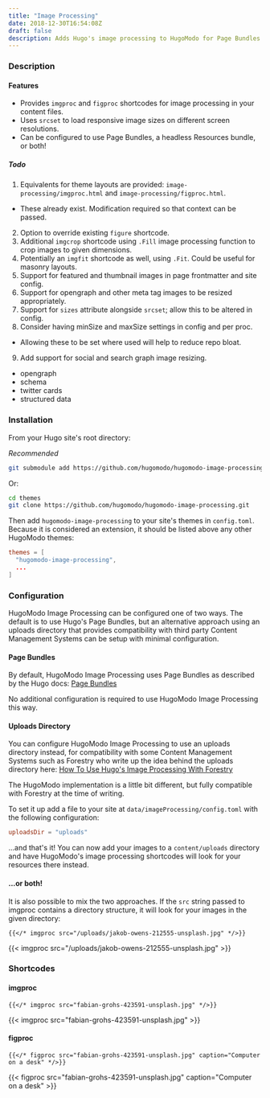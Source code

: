 ```yaml
---
title: "Image Processing"
date: 2018-12-30T16:54:08Z
draft: false
description: Adds Hugo's image processing to HugoModo for Page Bundles.
---
```

### Description

#### Features

- Provides `imgproc` and `figproc` shortcodes for image processing in your content files.
- Uses `srcset` to load responsive image sizes on different screen resolutions.
- Can be configured to use Page Bundles, a headless Resources bundle, or both!

##### Todo

1. Equivalents for theme layouts are provided: `image-processing/imgproc.html` and `image-processing/figproc.html`.
  - These already exist. Modification required so that context can be passed.
2. Option to override existing `figure` shortcode.
3. Additional `imgcrop` shortcode using `.Fill` image processing function to crop images to given dimensions.
4. Potentially an `imgfit` shortcode as well, using `.Fit`. Could be useful for masonry layouts.
5. Support for featured and thumbnail images in page frontmatter and site config.
6. Support for opengraph and other meta tag images to be resized appropriately.
7. Support for `sizes` attribute alongside `srcset`; allow this to be altered in config.
8. Consider having minSize and maxSize settings in config and per proc.
  - Allowing these to be set where used will help to reduce repo bloat.
9. Add support for social and search graph image resizing.
  - opengraph
  - schema
  - twitter cards
  - structured data

### Installation

From your Hugo site's root directory:

*Recommended*

``` bash
git submodule add https://github.com/hugomodo/hugomodo-image-processing.git themes/hugomodo-image-processing
```

Or:

``` bash
cd themes
git clone https://github.com/hugomodo/hugomodo-image-processing.git
```

Then add `hugomodo-image-processing` to your site's themes in `config.toml`. Because it is considered an extension, it should be listed above any other HugoModo themes:

``` toml
themes = [
  "hugomodo-image-processing",
  ...
]
```

### Configuration

HugoModo Image Processing can be configured one of two ways. The default is to use Hugo's Page Bundles, but an alternative approach using an uploads directory that provides compatibility with third party Content Management Systems can be setup with minimal configuration.

#### Page Bundles

By default, HugoModo Image Processing uses Page Bundles as described by the Hugo docs: [Page Bundles](https://gohugo.io/content-management/organization/#page-bundles)

No additional configuration is required to use HugoModo Image Processing this way.

#### Uploads Directory

You can configure HugoModo Image Processing to use an uploads directory instead, for compatibility with some Content Management Systems such as Forestry who write up the idea behind the uploads directory here: [How To Use Hugo's Image Processing With Forestry](https://forestry.io/blog/how-to-use-hugo-s-image-processing-with-forestry/)

The HugoModo implementation is a little bit different, but fully compatible with Forestry at the time of writing.

To set it up add a file to your site at `data/imageProcessing/config.toml` with the following configuration:

``` toml
uploadsDir = "uploads"
```

...and that's it! You can now add your images to a `content/uploads` directory and have HugoModo's image processing shortcodes will look for your resources there instead.

#### ...or both!

It is also possible to mix the two approaches. If the `src` string passed to imgproc contains a directory structure, it will look for your images in the given directory:

``` go-html-template
{{</* imgproc src="/uploads/jakob-owens-212555-unsplash.jpg" */>}}
```

{{< imgproc src="/uploads/jakob-owens-212555-unsplash.jpg" >}}

### Shortcodes

#### imgproc

``` go-html-template
{{</* imgproc src="fabian-grohs-423591-unsplash.jpg" */>}}
```

{{< imgproc src="fabian-grohs-423591-unsplash.jpg" >}}

#### figproc

``` go-html-template
{{</* figproc src="fabian-grohs-423591-unsplash.jpg" caption="Computer on a desk" */>}}
```

{{< figproc src="fabian-grohs-423591-unsplash.jpg" caption="Computer on a desk" >}}

